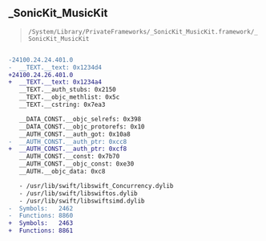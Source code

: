 ## _SonicKit_MusicKit

> `/System/Library/PrivateFrameworks/_SonicKit_MusicKit.framework/_SonicKit_MusicKit`

```diff

-24100.24.24.401.0
-  __TEXT.__text: 0x1234d4
+24100.24.26.401.0
+  __TEXT.__text: 0x1234a4
   __TEXT.__auth_stubs: 0x2150
   __TEXT.__objc_methlist: 0x5c
   __TEXT.__cstring: 0x7ea3

   __DATA_CONST.__objc_selrefs: 0x398
   __DATA_CONST.__objc_protorefs: 0x10
   __AUTH_CONST.__auth_got: 0x10a8
-  __AUTH_CONST.__auth_ptr: 0xcc8
+  __AUTH_CONST.__auth_ptr: 0xcf8
   __AUTH_CONST.__const: 0x7b70
   __AUTH_CONST.__objc_const: 0xe30
   __AUTH.__objc_data: 0xc8

   - /usr/lib/swift/libswift_Concurrency.dylib
   - /usr/lib/swift/libswiftos.dylib
   - /usr/lib/swift/libswiftsimd.dylib
-  Symbols:   2462
-  Functions: 8860
+  Symbols:   2463
+  Functions: 8861
 

```
